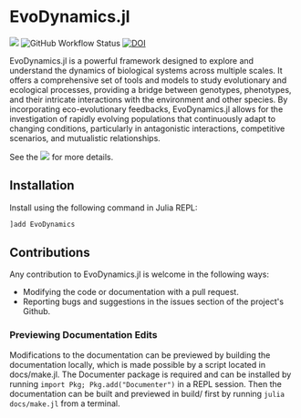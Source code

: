 # EvoDynamics.jl

<!-- [![](https://img.shields.io/badge/docs-stable-blue.svg)](https://kavir1698.github.io/EvoDynamics.jl/stable) -->
[![](https://img.shields.io/badge/docs-latest-blue.svg)](https://kavir1698.github.io/EvoDynamics.jl/dev)
![GitHub Workflow Status](https://img.shields.io/github/actions/workflow/status/kavir1698/EvoDynamics.jl/CI.yml?branch=master)
[![DOI](https://joss.theoj.org/papers/10.21105/joss.04775/status.svg)](https://doi.org/10.21105/joss.04775)

EvoDynamics.jl is a powerful framework designed to explore and understand the dynamics of biological systems across multiple scales. It offers a comprehensive set of tools and models to study evolutionary and ecological processes, providing a bridge between genotypes, phenotypes, and their intricate interactions with the environment and other species. By incorporating eco-evolutionary feedbacks, EvoDynamics.jl allows for the investigation of rapidly evolving populations that continuously adapt to changing conditions, particularly in antagonistic interactions, competitive scenarios, and mutualistic relationships.

See the [![](https://img.shields.io/badge/docs-latest-blue.svg)](https://kavir1698.github.io/EvoDynamics.jl/dev) for more details.

## Installation

Install using the following command in Julia REPL:

```julia
]add EvoDynamics
```

## Contributions

Any contribution to EvoDynamics.jl is welcome in the following ways:

  * Modifying the code or documentation with a pull request.
  * Reporting bugs and suggestions in the issues section of the project's Github.

### Previewing Documentation Edits

Modifications to the documentation can be previewed by building the documentation locally, which is made possible by a script located in docs/make.jl. The Documenter package is required and can be installed by running `import Pkg; Pkg.add("Documenter")` in a REPL session. Then the documentation can be built and previewed in build/ first by running `julia docs/make.jl` from a terminal.

